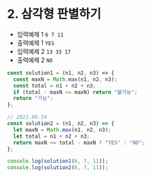 # 2. 삼각형 판별하기

- 입력예제 1 `6 7 11`
- 출력예제 1 `YES`
- 입력예제 2 `13 33 17`
- 출력예제 2 `NO`

```javaScript
const solution1 = (n1, n2, n3) => {
  const maxN = Math.max(n1, n2, n3);
  const total = n1 + n2 + n3;
  if (total - maxN <= maxN) return "불가능";
  return "가능";
};

// 2021.06.24
const solution2 = (n1, n2, n3) => {
  let maxN = Math.max(n1, n2, n3);
  let total = n1 + n2 + n3;
  return maxN <= total - maxN ? "YES" : "NO";
};
```

```javaScript
console.log(solution1(6, 7, 11));
console.log(solution2(6, 7, 11));
```
